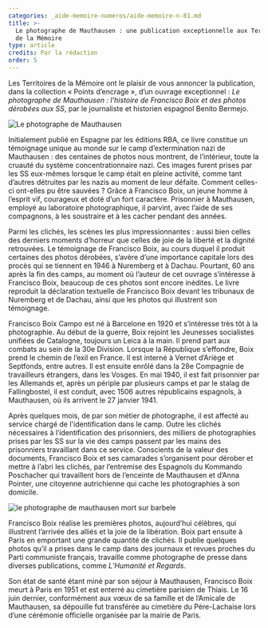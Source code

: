 ```yaml
---
categories: _aide-memoire-numeros/aide-memoire-n-81.md
title: >-
  Le photographe de Mauthausen : une publication exceptionnelle aux Territoires
  de la Mémoire
type: article
credits: Par la rédaction
order: 5
---
```

Les Territoires de la Mémoire ont le plaisir de vous annoncer la publication, dans la collection « Points d’encrage », d’un ouvrage exceptionnel : _Le photographe de Mauthausen : l’histoire de Francisco Boix et des photos dérobées aux SS_, par le journaliste et historien espagnol Benito Bermejo.

![Le photographe de Mauthausen](/assets/uploads/am-81-photographe-de-mauthausen.jpg)

Initialement publié en Espagne par les éditions RBA, ce livre constitue un témoignage unique au monde sur le camp d’extermination nazi de Mauthausen : des centaines de photos nous montrent, de l’intérieur, toute la cruauté du système concentrationnaire nazi. Ces images furent prises par les SS eux-mêmes lorsque le camp était en pleine activité, comme tant d’autres détruites par les nazis au moment de leur défaite. Comment celles-ci ont-elles pu être sauvées ? Grâce à Francisco Boix, un jeune homme à l’esprit vif, courageux et doté d’un fort caractère. Prisonnier à Mauthausen, employé au laboratoire photographique, il parvint, avec l’aide de ses compagnons, à les soustraire et à les cacher pendant des années.

Parmi les clichés, les scènes les plus impressionnantes : aussi bien celles des derniers moments d’horreur que celles de joie de la liberté et la dignité retrouvées. Le témoignage de Francisco Boix, au cours duquel il produit certaines des photos dérobées, s’avère d’une importance capitale lors des procès qui se tiennent en 1946 à Nuremberg et à Dachau. Pourtant, 60 ans après la fin des camps, au moment où l’auteur de cet ouvrage s’intéresse à Francisco Boix, beaucoup de ces photos sont encore inédites. Le livre reproduit la déclaration textuelle de Francisco Boix devant les tribunaux de Nuremberg et de Dachau, ainsi que les photos qui illustrent son témoignage.

Francisco Boix Campo est né à Barcelone en 1920 et s’intéresse très tôt à la photographie. Au début de la guerre, Boix rejoint les Jeunesses socialistes unifiées de Catalogne, toujours un Leica à la main. Il prend part aux combats au sein de la 30e Division. Lorsque la République s’effondre, Boix prend le chemin de l’exil en France. Il est interné à Vernet d’Ariège et Septfonds, entre autres. Il est ensuite enrôlé dans la 28e Compagnie de travailleurs étrangers, dans les Vosges. En mai 1940, il est fait prisonnier par les Allemands et, après un périple par plusieurs camps et par le stalag de Fallingbostel, il est conduit, avec 1506 autres républicains espagnols, à Mauthausen, où ils arrivent le 27 janvier 1941.

Après quelques mois, de par son métier de photographe, il est affecté au service chargé de l'identification dans le camp. Outre les clichés nécessaires à l’identification des prisonniers, des milliers de photographies prises par les SS sur la vie des camps passent par les mains des prisonniers travaillant dans ce service. Conscients de la valeur des documents, Francisco Boix et ses camarades s’organisent pour dérober et mettre à l’abri les clichés, par l’entremise des Espagnols du Kommando Poschacher qui travaillent hors de l’enceinte de Mauthausen et d’Anna Pointer, une citoyenne autrichienne qui cache les photographies à son domicile.

![le photographe de mauthausen mort sur barbele](/assets/uploads/am-81-barbeles.jpg)

Francisco Boix réalise les premières photos, aujourd’hui célèbres, qui illustrent l’arrivée des alliés et la joie de la libération. Boix part ensuite à Paris en emportant une grande quantité de clichés. Il publie quelques photos qu’il a prises dans le camp dans des journaux et revues proches du Parti communiste français, travaille comme photographe de presse dans diverses publications, comme _L’Humanité et Regards_.

Son état de santé étant miné par son séjour à Mauthausen, Francisco Boix meurt à Paris en 1951 et est enterré au cimetière parisien de Thiais. Le 16 juin dernier, conformément aux vœux de sa famille et de l’Amicale de Mauthausen, sa dépouille fut transférée au cimetière du Père-Lachaise lors d’une cérémonie officielle organisée par la mairie de Paris.
